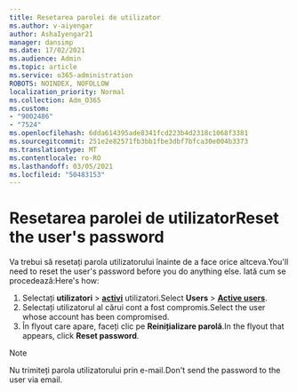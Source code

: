 ```yaml
---
title: Resetarea parolei de utilizator
ms.author: v-aiyengar
author: AshaIyengar21
manager: dansimp
ms.date: 17/02/2021
ms.audience: Admin
ms.topic: article
ms.service: o365-administration
ROBOTS: NOINDEX, NOFOLLOW
localization_priority: Normal
ms.collection: Adm_O365
ms.custom:
- "9002486"
- "7524"
ms.openlocfilehash: 6dda614395ade8341fcd223b4d2318c1068f3381
ms.sourcegitcommit: 251e2e82571fb3bb1fbe3dbf7bfca30e004b3373
ms.translationtype: MT
ms.contentlocale: ro-RO
ms.lasthandoff: 03/05/2021
ms.locfileid: "50483153"
---
```

# <a name="reset-the-users-password"></a><span data-ttu-id="68e32-102">Resetarea parolei de utilizator</span><span class="sxs-lookup"><span data-stu-id="68e32-102">Reset the user's password</span></span>

<span data-ttu-id="68e32-103">Va trebui să resetați parola utilizatorului înainte de a face orice altceva.</span><span class="sxs-lookup"><span data-stu-id="68e32-103">You'll need to reset the user's password before you do anything else.</span></span> <span data-ttu-id="68e32-104">Iată cum se procedează:</span><span class="sxs-lookup"><span data-stu-id="68e32-104">Here's how:</span></span>

1. <span data-ttu-id="68e32-105">Selectați **utilizatori**  >  **[activi](https://go.microsoft.com/fwlink/p/?linkid=834822)** utilizatori.</span><span class="sxs-lookup"><span data-stu-id="68e32-105">Select **Users** > **[Active users](https://go.microsoft.com/fwlink/p/?linkid=834822)**.</span></span>
1. <span data-ttu-id="68e32-106">Selectați utilizatorul al cărui cont a fost compromis.</span><span class="sxs-lookup"><span data-stu-id="68e32-106">Select the user whose account has been compromised.</span></span>
1. <span data-ttu-id="68e32-107">În flyout care apare, faceți clic pe **Reinițializare parolă**.</span><span class="sxs-lookup"><span data-stu-id="68e32-107">In the flyout that appears, click **Reset password**.</span></span>

> [!NOTE]
> <span data-ttu-id="68e32-108">Nu trimiteți parola utilizatorului prin e-mail.</span><span class="sxs-lookup"><span data-stu-id="68e32-108">Don't send the password to the user via email.</span></span>
